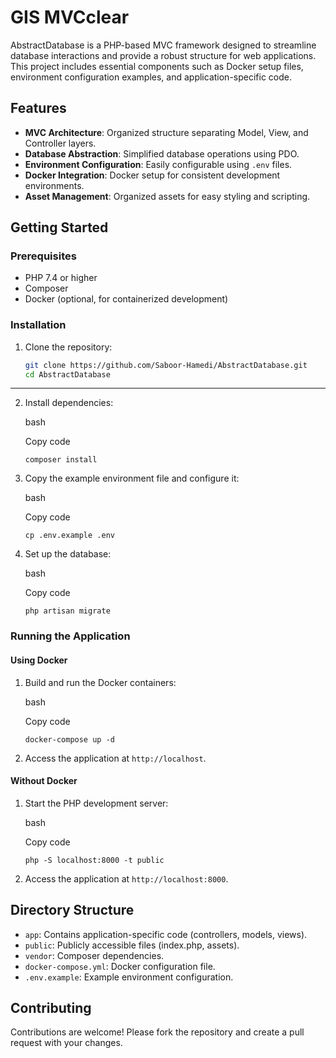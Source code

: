 # GIS MVCclear

AbstractDatabase is a PHP-based MVC framework designed to streamline database interactions and provide a robust structure for web applications. This project includes essential components such as Docker setup files, environment configuration examples, and application-specific code.

## Features

- **MVC Architecture**: Organized structure separating Model, View, and Controller layers.
- **Database Abstraction**: Simplified database operations using PDO.
- **Environment Configuration**: Easily configurable using `.env` files.
- **Docker Integration**: Docker setup for consistent development environments.
- **Asset Management**: Organized assets for easy styling and scripting.

## Getting Started

### Prerequisites

- PHP 7.4 or higher
- Composer
- Docker (optional, for containerized development)

### Installation

1. Clone the repository:
   ```bash
   git clone https://github.com/Saboor-Hamedi/AbstractDatabase.git
   cd AbstractDatabase

<hr>

2.  Install dependencies:
    
    bash
    
    Copy code
    
    `composer install` 
    
3.  Copy the example environment file and configure it:
    
    bash
    
    Copy code
    
    `cp .env.example .env` 
    
4.  Set up the database:
    
    bash
    
    Copy code
    
    `php artisan migrate` 
    

### Running the Application

#### Using Docker

1.  Build and run the Docker containers:
    
    bash
    
    Copy code
    
    `docker-compose up -d` 
    
2.  Access the application at `http://localhost`.
    

#### Without Docker

1.  Start the PHP development server:
    
    bash
    
    Copy code
    
    `php -S localhost:8000 -t public` 
    
2.  Access the application at `http://localhost:8000`.
    

## Directory Structure

-   `app`: Contains application-specific code (controllers, models, views).
-   `public`: Publicly accessible files (index.php, assets).
-   `vendor`: Composer dependencies.
-   `docker-compose.yml`: Docker configuration file.
-   `.env.example`: Example environment configuration.

## Contributing

Contributions are welcome! Please fork the repository and create a pull request with your changes.



